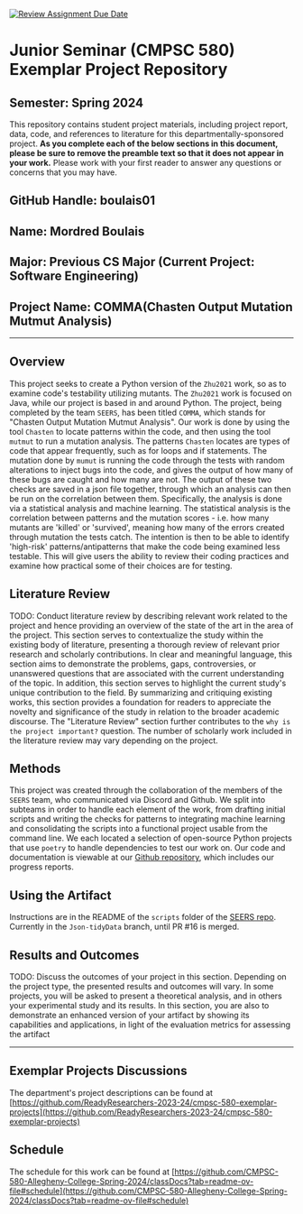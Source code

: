 [![Review Assignment Due Date](https://classroom.github.com/assets/deadline-readme-button-24ddc0f5d75046c5622901739e7c5dd533143b0c8e959d652212380cedb1ea36.svg)](https://classroom.github.com/a/Y4rZMh1t)
# Junior Seminar (CMPSC 580) Exemplar Project Repository

## Semester: Spring 2024

This repository contains student project materials, including project report, data, code, and references to literature for this departmentally-sponsored project. __As you complete each of the below sections in this document, please be sure to remove the preamble text so that it does not appear in your work.__ Please work with your first reader to answer any questions or concerns that you may have.

## GitHub Handle: boulais01

## Name: Mordred Boulais

## Major: Previous CS Major (Current Project: Software Engineering)

## Project Name: COMMA(Chasten Output Mutation Mutmut Analysis)

---

## Overview

This project seeks to create a Python version of the `Zhu2021` work, so as to
examine code's testability utilizing mutants. The `Zhu2021` work is focused on
Java, while our project is based in and around Python. The project, being
completed by the team `SEERS`, has been titled `COMMA`, which stands for
"Chasten Output Mutation Mutmut Analysis". Our work is done by using the tool
`Chasten` to locate patterns within the code, and then using the tool `mutmut`
to run a mutation analysis. The patterns `Chasten` locates are types of code
that appear frequently, such as for loops and if statements. The mutation done
by `mumut` is running the code through the tests with random alterations to
inject bugs into the code, and gives the output of how many of these bugs are
caught and how many are not. The output of these two checks are saved in a json
file together, through which an analysis can then be run on the correlation
between them. Specifically, the analysis is done via a statistical analysis and
machine learning. The statistical analysis is the correlation between patterns
and the mutation scores - i.e. how many mutants are 'killed' or 'survived',
meaning how many of the errors created through mutation the tests catch.
The intention is then to be able to identify 'high-risk'
patterns/antipatterns that make the code being examined less testable. This will
give users the ability to review their coding practices and examine how
practical some of their choices are for testing. 

## Literature Review

TODO: Conduct literature review by describing relevant work related to the project and hence providing an overview of the state of the art in the area of the project. This section serves to contextualize the study within the existing body of literature, presenting a thorough review of relevant prior research and scholarly contributions. In clear and meaningful language, this section aims to demonstrate the problems, gaps, controversies, or unanswered questions that are associated with the current understanding of the topic. In addition, this section serves to highlight the current study's unique contribution to the field. By summarizing and critiquing existing works, this section provides a foundation for readers to appreciate the novelty and significance of the study in relation to the broader academic discourse. The "Literature Review" section further contributes to the `why is the project important?` question. The number of scholarly work included in the literature review may vary depending on the project.

## Methods

This project was created through the collaboration of the members of the `SEERS`
team, who communicated via Discord and Github. We split into subteams in order
to handle each element of the work, from drafting initial scripts and writing
the checks for patterns to integrating machine learning and consolidating the
scripts into a functional project usable from the command line. We each located
a selection of open-source Python projects that use `poetry` to handle
dependencies to test our work on. Our code and documentation is viewable at
our [Github repository](https://github.com/AstuteSource/SEERS), which includes
our progress reports.

## Using the Artifact

Instructions are in the README of the `scripts` folder of the 
[SEERS repo](https://github.com/AstuteSource/SEERS).
Currently in the `Json-tidyData` branch, until PR #16 is merged.

## Results and Outcomes

TODO: Discuss the outcomes of your project in this section. Depending on the project type, the presented results and outcomes will vary. In some projects, you will be asked to present a theoretical analysis, and in others your experimental study and its results. In this section, you are also to demonstrate an enhanced version of your artifact by showing its capabilities and applications, in light of the evaluation metrics for assessing the artifact

---

## Exemplar Projects Discussions

The department's project descriptions can be found at [https://github.com/ReadyResearchers-2023-24/cmpsc-580-exemplar-projects](https://github.com/ReadyResearchers-2023-24/cmpsc-580-exemplar-projects)

## Schedule

The schedule for this work can be found at [https://github.com/CMPSC-580-Allegheny-College-Spring-2024/classDocs?tab=readme-ov-file#schedule](https://github.com/CMPSC-580-Allegheny-College-Spring-2024/classDocs?tab=readme-ov-file#schedule)
